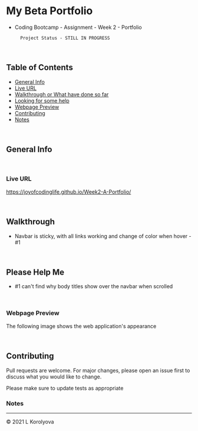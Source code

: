 # My Beta Portfolio
* Coding Bootcamp - Assignment - Week 2 - Portfolio 

        Project Status - STILL IN PROGRESS 
<br>

## Table of Contents
* [General Info](#general-info)
* [Live URL](#live-url)
* [Walkthrough or What have done so far](#walkthrough)
* [Looking for some help](#Help-Me-Please)
* [Webpage Preview](#webpage-preview)
* [Contributing](#contributing)
* [Notes](#notes)

<br>

## General Info


<br>

### Live URL
https://joyofcodinglife.github.io/Week2-A-Portfolio/

<br>

## Walkthrough
- Navbar is sticky, with all links working and change of color when hover - #1

<br>

## Please Help Me
- #1 can't find why body titles show over the navbar when scrolled

<br>

### Webpage Preview
The following image shows the web application's appearance

<br>

## Contributing
Pull requests are welcome. For major changes, please open an issue first to discuss what you would like to change.

Please make sure to update tests as appropriate

### Notes

---
© 2021 L Korolyova